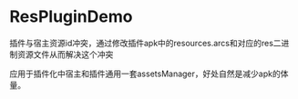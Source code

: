 # ResPluginDemo
插件与宿主资源id冲突，通过修改插件apk中的resources.arcs和对应的res二进制资源文件从而解决这个冲突

应用于插件化中宿主和插件通用一套assetsManager，好处自然是减少apk的体量。
